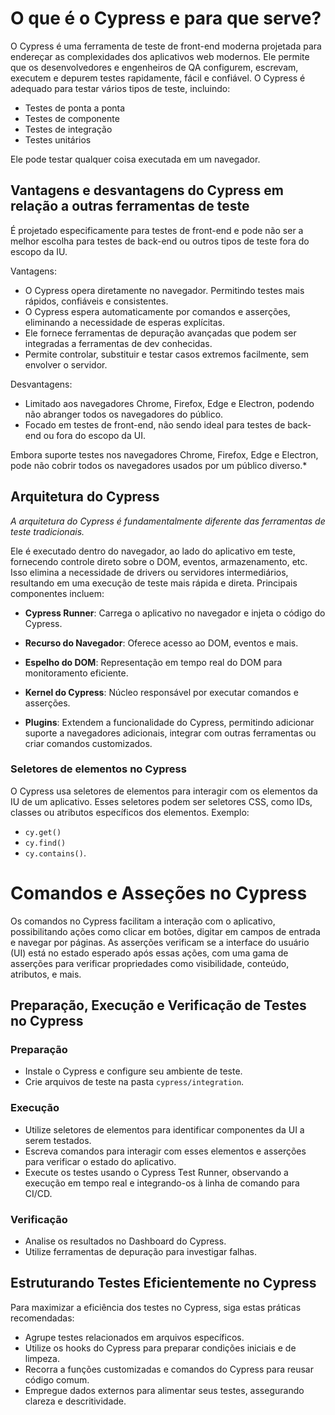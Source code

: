 # O que é o Cypress e para que serve?

O Cypress é uma ferramenta de teste de front-end moderna projetada para endereçar as complexidades dos aplicativos web modernos. Ele permite que os desenvolvedores e engenheiros de QA configurem, escrevam, executem e depurem testes rapidamente, fácil e confiável. O Cypress é adequado para testar vários tipos de teste, incluindo:


 - Testes de ponta a ponta
 - Testes de componente
 - Testes de integração
 - Testes unitários

Ele pode testar qualquer coisa executada em um navegador.

## Vantagens e desvantagens do Cypress em relação a outras ferramentas de teste

É projetado especificamente para testes de front-end e pode não ser a melhor escolha para testes de back-end ou outros tipos de teste fora do escopo da IU.

Vantagens: 
 - O Cypress opera diretamente no navegador. Permitindo testes mais rápidos, confiáveis e consistentes.
 - O Cypress espera automaticamente por comandos e asserções, eliminando a necessidade de esperas explícitas.
 - Ele fornece ferramentas de depuração avançadas que podem ser integradas a ferramentas de dev conhecidas.
 - Permite controlar, substituir e testar casos extremos facilmente, sem envolver o servidor.

 Desvantagens:
- Limitado aos navegadores Chrome, Firefox, Edge e Electron, podendo não abranger todos os navegadores do público.
- Focado em testes de front-end, não sendo ideal para testes de back-end ou fora do escopo da UI.

Embora suporte testes nos navegadores Chrome, Firefox, Edge e Electron, pode não cobrir todos os navegadores usados por um público diverso.*

## Arquitetura do Cypress
*A arquitetura do Cypress é fundamentalmente diferente das ferramentas de teste tradicionais.*

Ele é executado dentro do navegador, ao lado do aplicativo em teste, fornecendo controle direto sobre o DOM, eventos, armazenamento, etc. Isso elimina a necessidade de drivers ou servidores intermediários, resultando em uma execução de teste mais rápida e direta.
Principais componentes incluem:

- **Cypress Runner**: Carrega o aplicativo no navegador e injeta o código do Cypress.

- **Recurso do Navegador**: Oferece acesso ao DOM, eventos e mais.

- **Espelho do DOM**: Representação em tempo real do DOM para monitoramento eficiente.

- **Kernel do Cypress**: Núcleo responsável por executar comandos e asserções.

- **Plugins**: Extendem a funcionalidade do Cypress, permitindo adicionar suporte a navegadores adicionais, integrar com outras ferramentas ou criar comandos customizados.


### Seletores de elementos no Cypress

O Cypress usa seletores de elementos para interagir com os elementos da IU de um aplicativo. Esses seletores podem ser seletores CSS, como IDs, classes ou atributos específicos dos elementos. Exemplo: 
 - `cy.get()`
 - `cy.find()`
 - `cy.contains()`.
# Comandos e Asseções no Cypress

Os comandos no Cypress facilitam a interação com o aplicativo, possibilitando ações como clicar em botões, digitar em campos de entrada e navegar por páginas. As asserções verificam se a interface do usuário (UI) está no estado esperado após essas ações, com uma gama de asserções para verificar propriedades como visibilidade, conteúdo, atributos, e mais.

## Preparação, Execução e Verificação de Testes no Cypress

### Preparação
- Instale o Cypress e configure seu ambiente de teste.
- Crie arquivos de teste na pasta `cypress/integration`.

### Execução
- Utilize seletores de elementos para identificar componentes da UI a serem testados.
- Escreva comandos para interagir com esses elementos e asserções para verificar o estado do aplicativo.
- Execute os testes usando o Cypress Test Runner, observando a execução em tempo real e integrando-os à linha de comando para CI/CD.

### Verificação
- Analise os resultados no Dashboard do Cypress.
- Utilize ferramentas de depuração para investigar falhas.

## Estruturando Testes Eficientemente no Cypress

Para maximizar a eficiência dos testes no Cypress, siga estas práticas recomendadas:
- Agrupe testes relacionados em arquivos específicos.
- Utilize os hooks do Cypress para preparar condições iniciais e de limpeza.
- Recorra a funções customizadas e comandos do Cypress para reusar código comum.
- Empregue dados externos para alimentar seus testes, assegurando clareza e descritividade.
